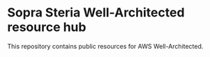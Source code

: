 # Sopra Steria Well-Architected resource hub
This repository contains public resources for AWS Well-Architected. 
